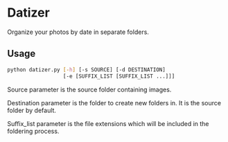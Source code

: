 # Datizer

Organize your photos by date in separate folders.


## Usage

```bash
python datizer.py [-h] [-s SOURCE] [-d DESTINATION]
                  [-e [SUFFIX_LIST [SUFFIX_LIST ...]]]
```

Source parameter is the source folder containing images.

Destination parameter is the folder to create new folders in. It is the source folder by default.

Suffix_list parameter is the file extensions which will be included in the foldering process.
